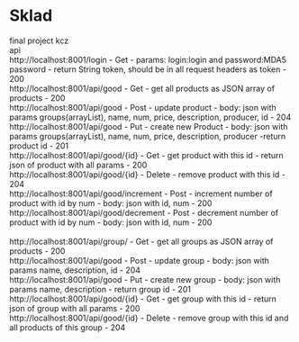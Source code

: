 # Sklad
final project kcz<br/>
api<br/>
http://localhost:8001/login - Get - params: login:login and password:MDA5 password - return String token, should be in all request headers as token - 200<br/>
http://localhost:8001/api/good - Get - get all products as JSON array of products - 200<br/>
http://localhost:8001/api/good - Post - update product - body: json with params groups(arrayList<String>), name, num, price, description, producer, id - 204<br/>
http://localhost:8001/api/good - Put - create new Product - body: json with params groups(arrayList<String>), name, num, price, description, producer -return product id -  201 <br/>
http://localhost:8001/api/good/{id} - Get - get product with this id - return json of product with all params - 200<br/>
http://localhost:8001/api/good/{id} - Delete - remove product with this id - 204<br/>
http://localhost:8001/api/good/increment - Post - increment number of product with id by num - body: json with id, num - 200<br/>
http://localhost:8001/api/good/decrement - Post - decrement number of product with id by num - body: json with id, num - 200<br/>
<br/>
http://localhost:8001/api/group/ - Get - get all groups as JSON array of products - 200<br/>
http://localhost:8001/api/good - Post - update group - body: json with params name, description, id - 204<br/>
http://localhost:8001/api/good - Put - create new group - body: json with params name, description - return group id - 201 <br/>
http://localhost:8001/api/good/{id} - Get - get group with this id - return json of group with all params - 200<br/>
http://localhost:8001/api/good/{id} - Delete - remove group with this id and all products of this group - 204<br/>
